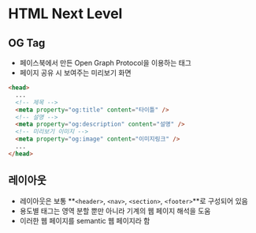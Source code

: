# HTML Next Level

## OG Tag

- 페이스북에서 만든 Open Graph Protocol을 이용하는 태그
- 페이지 공유 시 보여주는 미리보기 화면

```html
<head>
  ...
  <!-- 제목 -->
  <meta property="og:title" content="타이틀" />
  <!-- 설명 -->
  <meta property="og:description" content="설명" />
  <!-- 미리보기 이미지 -->
  <meta property="og:image" content="이미지링크" />
  ...
</head>
```

## 레이아웃

- 레이아웃은 보통 **`<header>`, `<nav>`, `<section>`, `<footer>`**로 구성되어 있음
- 용도별 태그는 영역 분할 뿐만 아니라 기계의 웹 페이지 해석을 도움
- 이러한 웹 페이지를 semantic 웹 페이지라 함
